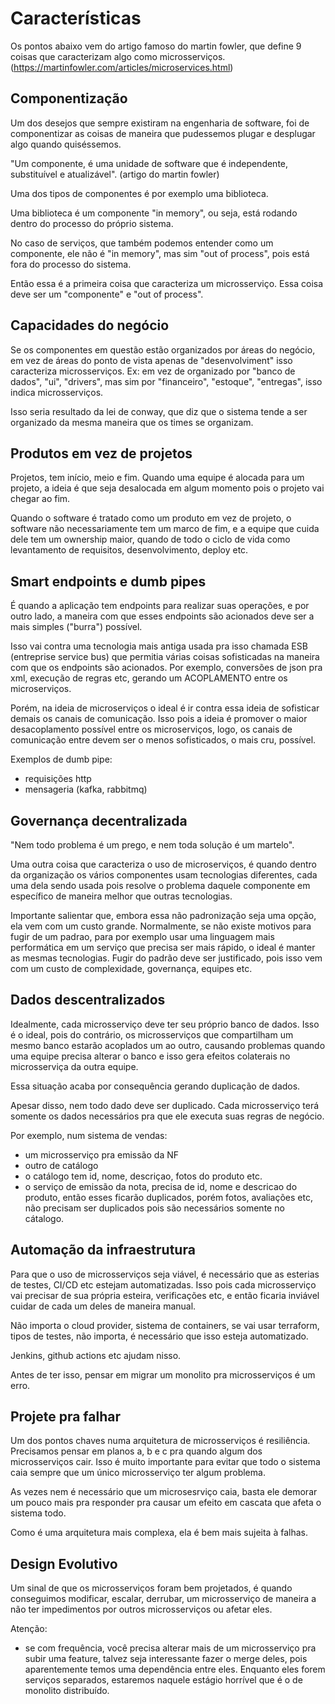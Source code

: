 # Características

Os pontos abaixo vem do artigo famoso do martin fowler, que define 9 coisas que caracterizam algo como microsserviços.
(https://martinfowler.com/articles/microservices.html)

## Componentização
Um dos desejos que sempre existiram na engenharia de software, foi de componentizar as coisas de maneira que pudessemos plugar e desplugar algo quando quiséssemos.

"Um componente, é uma unidade de software que é independente, substituível e atualizável". (artigo do martin fowler)

Uma dos tipos de componentes é por exemplo uma biblioteca.

Uma biblioteca é um componente "in memory", ou seja, está rodando dentro do processo do próprio sistema.

No caso de serviços, que também podemos entender como um componente, ele não é "in memory", mas sim "out of process", pois está fora do processo do sistema.

Então essa é a primeira coisa que caracteriza um microsserviço. Essa coisa deve ser um "componente" e "out of process".

## Capacidades do negócio
Se os componentes em questão estão organizados por áreas do negócio, em vez de áreas do ponto de vista apenas de "desenvolviment" isso caracteriza microsserviços. Ex: em vez de organizado por "banco de dados", "ui", "drivers", mas sim por "financeiro", "estoque", "entregas", isso indica microsserviços.

Isso seria resultado da lei de conway, que diz que o sistema tende a ser organizado da mesma maneira que os times se organizam.

## Produtos em vez de projetos
Projetos, tem início, meio e fim. Quando uma equipe é alocada para um projeto, a ideia é que seja desalocada em algum momento pois o projeto vai chegar ao fim.

Quando o software é tratado como um produto em vez de projeto, o software não necessariamente tem um marco de fim, e a equipe que cuida dele tem um ownership maior, quando de todo o ciclo de vida como levantamento de requisitos, desenvolvimento, deploy etc.

## Smart endpoints e dumb pipes
É quando a aplicação tem endpoints para realizar suas operações, e por outro lado, a maneira com que esses endpoints são acionados deve ser a mais simples ("burra") possível. 

Isso vai contra uma tecnologia mais antiga usada pra isso chamada ESB (entreprise service bus) que permitia várias coisas sofisticadas na maneira com que os endpoints são acionados. Por exemplo, conversões de json pra xml, execução de regras etc, gerando um ACOPLAMENTO entre os microserviços.

Porém, na ideia de microserviços o ideal é ir contra essa ideia de sofisticar demais os canais de comunicação. Isso pois a ideia é promover o maior desacoplamento possível entre os microserviços, logo, os canais de comunicação entre devem ser o menos sofisticados, o mais cru, possível.

Exemplos de dumb pipe:
 - requisições http
 - mensageria (kafka, rabbitmq)

## Governança decentralizada
"Nem todo problema é um prego, e nem toda solução é um martelo".

Uma outra coisa que caracteriza o uso de microserviços, é quando dentro da organização os vários componentes usam tecnologias diferentes, cada uma dela sendo usada pois resolve o problema daquele componente em específico de maneira melhor que outras tecnologias.

Importante salientar que, embora essa não padronização seja uma opção, ela vem com um custo grande. Normalmente, se não existe motivos para fugir de um padrao, para por exemplo usar uma linguagem mais performática em um serviço que precisa ser mais rápido, o ideal é manter as mesmas tecnologias. Fugir do padrão deve ser justificado, pois isso vem com um custo de complexidade, governança, equipes etc.

## Dados descentralizados
Idealmente, cada microsserviço deve ter seu próprio banco de dados.
Isso é o ideal, pois do contrário, os microsserviços que compartilham um mesmo banco estarão acoplados um ao outro, causando problemas quando uma equipe precisa alterar o banco e isso gera efeitos colaterais no microsserviça da outra equipe.

Essa situação acaba por consequência gerando duplicação de dados.

Apesar disso, nem todo dado deve ser duplicado. Cada microsserviço terá somente os dados necessários pra que ele executa suas regras de negócio.

Por exemplo, num sistema de vendas:
 - um microsserviço pra emissão da NF
 - outro de catálogo
 - o catálogo tem id, nome, descriçao, fotos do produto etc.
 - o serviço de emissão da nota, precisa de id, nome e descricao do produto, então esses ficarão duplicados, porém fotos, avaliações etc, não precisam ser duplicados pois são necessários somente no cátalogo.

## Automação da infraestrutura
Para que o uso de microsserviços seja viável, é necessário que as esterias de testes, CI/CD etc estejam automatizadas. Isso pois cada microsserviço vai precisar de sua própria esteira, verificações etc, e então ficaria inviável cuidar de cada um deles de maneira manual.

Não importa o cloud provider, sistema de containers, se vai usar terraform, tipos de testes, não importa, é necessário que isso esteja automatizado.

Jenkins, github actions etc ajudam nisso.

Antes de ter isso, pensar em migrar um monolito pra microsserviços é um erro.

## Projete pra falhar
Um dos pontos chaves numa arquitetura de microsserviços é resiliência.
Precisamos pensar em planos a, b e c pra quando algum dos microsserviços cair.
Isso é muito importante para evitar que todo o sistema caia sempre que um único microsserviço ter algum problema. 

As vezes nem é necessário que um microsesrviço caia, basta ele demorar um pouco mais pra responder pra causar um efeito em cascata que afeta o sistema todo.

Como é uma arquitetura mais complexa, ela é bem mais sujeita à falhas.

## Design Evolutivo
Um sinal de que os microsserviços foram bem projetados, é quando conseguimos modificar, escalar, derrubar, um microsserviço de maneira a não ter impedimentos por outros microsserviços ou afetar eles.

Atenção:
 - se com frequência, você precisa alterar mais de um microsserviço pra subir uma feature, talvez seja interessante fazer o merge deles, pois aparentemente temos uma dependência entre eles. Enquanto eles forem serviços separados, estaremos naquele estágio horrível que é o de monolito distribuído.